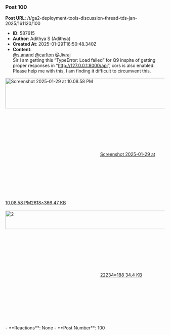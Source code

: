 ### Post 100
**Post URL**: /t/ga2-deployment-tools-discussion-thread-tds-jan-2025/161120/100
- **ID**: 587615
- **Author**: Adithya S (Adithya)
- **Created At**: 2025-01-29T16:50:48.340Z
- **Content**:  
  <a class="mention" href="/u/s.anand">@s.anand</a> <a class="mention" href="/u/carlton">@carlton</a> <a class="mention" href="/u/jivraj">@Jivraj</a><br>
Sir I am getting this “TypeError: Load failed” for Q9 inspite of getting proper responses in “<a href="http://127.0.0.1:8000/api" rel="noopener nofollow ugc">http://127.0.0.1:8000/api</a>”, cors is also enabled. Please help me with this, I am finding it difficult to circumvent this.<br>
<div class="lightbox-wrapper"><a class="lightbox" href="https://europe1.discourse-cdn.com/flex013/uploads/iitm/original/3X/8/9/892ed4a18e7b6c803614c17c1182add147b8ba43.png" data-download-href="/uploads/short-url/jzzKluTOhw0QkiQ4qW7vag8zWZJ.png?dl=1" title="Screenshot 2025-01-29 at 10.08.58 PM" rel="noopener nofollow ugc"><img src="https://europe1.discourse-cdn.com/flex013/uploads/iitm/optimized/3X/8/9/892ed4a18e7b6c803614c17c1182add147b8ba43_2_690x96.png" alt="Screenshot 2025-01-29 at 10.08.58 PM" data-base62-sha1="jzzKluTOhw0QkiQ4qW7vag8zWZJ" width="690" height="96" srcset="https://europe1.discourse-cdn.com/flex013/uploads/iitm/optimized/3X/8/9/892ed4a18e7b6c803614c17c1182add147b8ba43_2_690x96.png, https://europe1.discourse-cdn.com/flex013/uploads/iitm/optimized/3X/8/9/892ed4a18e7b6c803614c17c1182add147b8ba43_2_1035x144.png 1.5x, https://europe1.discourse-cdn.com/flex013/uploads/iitm/optimized/3X/8/9/892ed4a18e7b6c803614c17c1182add147b8ba43_2_1380x192.png 2x" data-dominant-color="2C2C30"><div class="meta"><svg class="fa d-icon d-icon-far-image svg-icon" aria-hidden="true"><use href="#far-image"></use></svg><span class="filename">Screenshot 2025-01-29 at 10.08.58 PM</span><span class="informations">2618×366 47 KB</span><svg class="fa d-icon d-icon-discourse-expand svg-icon" aria-hidden="true"><use href="#discourse-expand"></use></svg></div></a></div><br>
<div class="lightbox-wrapper"><a class="lightbox" href="https://europe1.discourse-cdn.com/flex013/uploads/iitm/original/3X/0/c/0c11db0fa2df2a03abbdece93359f6efb734cfdf.png" data-download-href="/uploads/short-url/1ILZ5zNUR5Woz9vz9H1pXtMRnPN.png?dl=1" title="2" rel="noopener nofollow ugc"><img src="https://europe1.discourse-cdn.com/flex013/uploads/iitm/optimized/3X/0/c/0c11db0fa2df2a03abbdece93359f6efb734cfdf_2_690x58.png" alt="2" data-base62-sha1="1ILZ5zNUR5Woz9vz9H1pXtMRnPN" width="690" height="58" srcset="https://europe1.discourse-cdn.com/flex013/uploads/iitm/optimized/3X/0/c/0c11db0fa2df2a03abbdece93359f6efb734cfdf_2_690x58.png, https://europe1.discourse-cdn.com/flex013/uploads/iitm/optimized/3X/0/c/0c11db0fa2df2a03abbdece93359f6efb734cfdf_2_1035x87.png 1.5x, https://europe1.discourse-cdn.com/flex013/uploads/iitm/optimized/3X/0/c/0c11db0fa2df2a03abbdece93359f6efb734cfdf_2_1380x116.png 2x" data-dominant-color="333333"><div class="meta"><svg class="fa d-icon d-icon-far-image svg-icon" aria-hidden="true"><use href="#far-image"></use></svg><span class="filename">2</span><span class="informations">2234×188 34.4 KB</span><svg class="fa d-icon d-icon-discourse-expand svg-icon" aria-hidden="true"><use href="#discourse-expand"></use></svg></div></a></div>
- **Reactions**: None
- **Post Number**: 100


